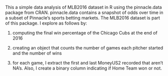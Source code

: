 This a simple data analysis of MLB2016 dataset in R using the pinnacle.data package from CRAN. pinnacle.data contains a snapshot of odds over time in a subset of Pinnacle’s sports betting markets. The MLB2016 dataset is part of this package. I explore as follows by:

1. computing the final win percentage of the Chicago Cubs at the end of 2016

2. creating an object that counts the number of games each pitcher started and the number of wins

3. for each game, I extract the first and last MoneyUS2 recorded that aren’t NA’s. Also, I create a binary column indicating if Home Team won or not.


